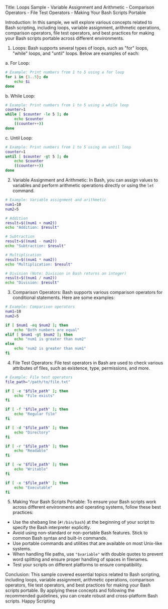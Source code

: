 Title: Loops Sample - Variable Assignment and Arithmetic - Comparison Operators - File Test Operators - Making Your Bash Scripts Portable

Introduction:
In this sample, we will explore various concepts related to Bash scripting, including loops, variable assignment, arithmetic operations, comparison operators, file test operators, and best practices for making your Bash scripts portable across different environments.

1. Loops:
Bash supports several types of loops, such as "for" loops, "while" loops, and "until" loops. Below are examples of each:

a. For Loop:
```bash
# Example: Print numbers from 1 to 5 using a for loop
for i in {1..5}; do
    echo $i
done
```

b. While Loop:
```bash
# Example: Print numbers from 1 to 5 using a while loop
counter=1
while [ $counter -le 5 ]; do
    echo $counter
    ((counter++))
done
```

c. Until Loop:
```bash
# Example: Print numbers from 1 to 5 using an until loop
counter=1
until [ $counter -gt 5 ]; do
    echo $counter
    ((counter++))
done
```
2. Variable Assignment and Arithmetic:
In Bash, you can assign values to variables and perform arithmetic operations directly or using the `let` command.

```bash
# Example: Variable assignment and arithmetic
num1=10
num2=5

# Addition
result=$((num1 + num2))
echo "Addition: $result"

# Subtraction
result=$((num1 - num2))
echo "Subtraction: $result"

# Multiplication
result=$((num1 * num2))
echo "Multiplication: $result"

# Division (Note: Division in Bash returns an integer)
result=$((num1 / num2))
echo "Division: $result"
```

3. Comparison Operators:
Bash supports various comparison operators for conditional statements. Here are some examples:

```bash
# Example: Comparison operators
num1=10
num2=5

if [ $num1 -eq $num2 ]; then
    echo "Both numbers are equal"
elif [ $num1 -gt $num2 ]; then
    echo "num1 is greater than num2"
else
    echo "num2 is greater than num1"
fi
```

4. File Test Operators:
File test operators in Bash are used to check various attributes of files, such as existence, type, permissions, and more.

```bash
# Example: File test operators
file_path="/path/to/file.txt"

if [ -e "$file_path" ]; then
    echo "File exists"
fi

if [ -f "$file_path" ]; then
    echo "Regular file"
fi

if [ -d "$file_path" ]; then
    echo "Directory"
fi

if [ -r "$file_path" ]; then
    echo "Readable"
fi

if [ -w "$file_path" ]; then
    echo "Writable"
fi

if [ -x "$file_path" ]; then
    echo "Executable"
fi
```

5. Making Your Bash Scripts Portable:
To ensure your Bash scripts work across different environments and operating systems, follow these best practices:

- Use the shebang line (`#!/bin/bash`) at the beginning of your script to specify the Bash interpreter explicitly.
- Avoid using non-standard or non-portable Bash features. Stick to common Bash syntax and built-in commands.
- Use portable commands and utilities that are available on most Unix-like systems.
- When handling file paths, use `"$variable"` with double quotes to prevent word splitting and ensure proper handling of spaces in filenames.
- Test your scripts on different platforms to ensure compatibility.

Conclusion:
This sample covered essential topics related to Bash scripting, including loops, variable assignment, arithmetic operations, comparison operators, file test operators, and best practices for making your Bash scripts portable. By applying these concepts and following the recommended guidelines, you can create robust and cross-platform Bash scripts.
Happy Scripting